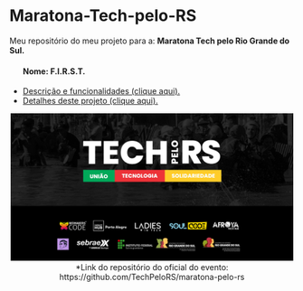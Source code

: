 # Maratona-Tech-pelo-RS
Meu repositório do meu projeto para a: <strong>Maratona Tech pelo Rio Grande do Sul.</strong></br>
<ul>
  <h4>Nome: F.I.R.S.T.</h4>
  <li><a href="./descrit">Descrição e funcionalidades (clique aqui).</a></li>
  <li><a href="./detalhes">Detalhes deste projeto (clique aqui).</a></li>
</ul>
<p align="center"><img src="https://github.com/TechPeloRS/maratona-pelo-rs/blob/main/image/tech-banner.png" width="500px"></a></br>
*Link do repositório do oficial do evento: https://github.com/TechPeloRS/maratona-pelo-rs </p>
